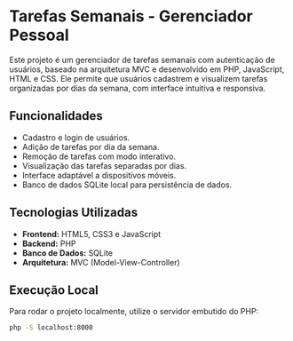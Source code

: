 # Tarefas Semanais - Gerenciador Pessoal

Este projeto é um gerenciador de tarefas semanais com autenticação de usuários, baseado na arquitetura MVC e desenvolvido em PHP, JavaScript, HTML e CSS. Ele permite que usuários cadastrem e visualizem tarefas organizadas por dias da semana, com interface intuitiva e responsiva.

## Funcionalidades

- Cadastro e login de usuários.
- Adição de tarefas por dia da semana.
- Remoção de tarefas com modo interativo.
- Visualização das tarefas separadas por dias.
- Interface adaptável a dispositivos móveis.
- Banco de dados SQLite local para persistência de dados.

## Tecnologias Utilizadas

- **Frontend:** HTML5, CSS3 e JavaScript  
- **Backend:** PHP  
- **Banco de Dados:** SQLite  
- **Arquitetura:** MVC (Model-View-Controller)

## Execução Local

Para rodar o projeto localmente, utilize o servidor embutido do PHP:

```bash
php -S localhost:8000
